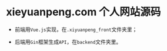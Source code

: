 # xieyuanpeng.com 个人网站源码

- 前端用`Vue.js`实现，在`.xiyuanpeng_front`文件夹里；

- 后端用`Gin`框架生成`API`，在`backend`文件夹里。

